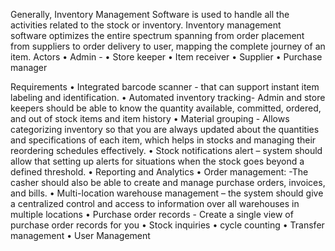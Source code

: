 
Generally, Inventory Management Software is used to handle all the activities related to the stock or inventory. Inventory management software optimizes the entire spectrum spanning from order placement from suppliers to order delivery to user, mapping the complete journey of an item.
Actors
	•	Admin - 
	•	Store keeper
	•	Item receiver
	•	Supplier
	•	Purchase manager



Requirements 
	•	Integrated barcode scanner - that can support instant item labeling and identification.
	•	Automated inventory tracking- Admin and store keepers should be able to know the quantity available, committed, ordered, and out of stock items and item history
	•	Material grouping - Allows categorizing inventory so that you are always updated about the quantities and specifications of each item, which helps in stocks and managing their reordering schedules effectively.
	•	Stock notifications alert – system should allow that setting up alerts for situations when the stock goes beyond a defined threshold.
	•	Reporting and Analytics
	•	Order management: -The casher should also be able to create and manage purchase orders, invoices, and bills.
	•	Multi-location warehouse management – the system should give a centralized control and access to information over all warehouses in multiple locations
	•	Purchase order records - Create a single view of purchase order records for you 
	•	Stock inquiries
	•	cycle counting
	•	Transfer management
	•	User Management




